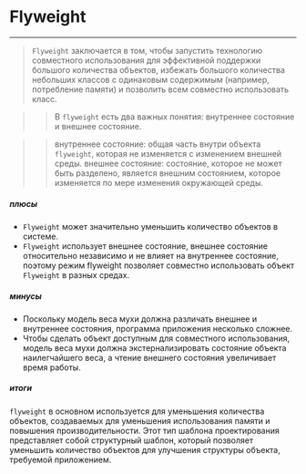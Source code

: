 # Flyweight

---


>`Flyweight` заключается в том, чтобы запустить технологию совместного использования для эффективной поддержки большого количества объектов, избежать большого количества небольших классов с одинаковым содержимым (например, потребление памяти) и позволить всем совместно использовать класс.

>>В `flyweight` есть два важных понятия: внутреннее состояние и внешнее состояние.

>>внутреннее состояние: общая часть внутри объекта `flyweight`, которая не изменяется с изменением внешней среды.
>>внешнее состояние: состояние, которое не может быть разделено, является внешним состоянием, которое изменяется по мере изменения окружающей среды.
  
##### плюсы
  * `Flyweight` может значительно уменьшить количество объектов в системе.
  * `Flyweight` использует внешнее состояние, внешнее состояние относительно независимо и не влияет на внутреннее состояние, поэтому режим flyweight позволяет совместно использовать объект `Flyweight` в разных средах.
##### минусы
  * Поскольку модель веса мухи должна различать внешнее и внутреннее состояния, программа приложения несколько сложнее.
  * Чтобы сделать объект доступным для совместного использования, модель веса мухи должна экстернализировать состояние объекта наилегчайшего веса, а чтение внешнего состояния увеличивает время работы.
##### итоги
`flyweight` в основном используется для уменьшения количества объектов, создаваемых для уменьшения использования памяти и повышения производительности. Этот тип шаблона проектирования представляет собой структурный шаблон, который позволяет уменьшить количество объектов для улучшения структуры объекта, требуемой приложением.
